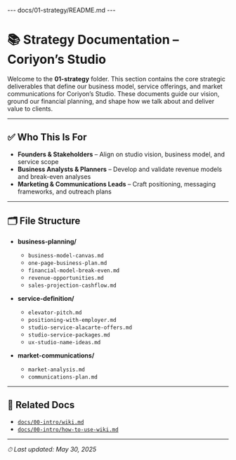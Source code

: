 --- docs/01-strategy/README.md ---
# 📚 Strategy Documentation – Coriyon’s Studio

Welcome to the **01-strategy** folder. This section contains the core strategic deliverables that define our business model, service offerings, and market communications for Coriyon’s Studio. These documents guide our vision, ground our financial planning, and shape how we talk about and deliver value to clients.

---

## ✅ Who This Is For

* **Founders & Stakeholders** – Align on studio vision, business model, and service scope  
* **Business Analysts & Planners** – Develop and validate revenue models and break-even analyses  
* **Marketing & Communications Leads** – Craft positioning, messaging frameworks, and outreach plans  

---

## 🗂 File Structure

- **business-planning/**  
  - `business-model-canvas.md`  
  - `one-page-business-plan.md`  
  - `financial-model-break-even.md`  
  - `revenue-opportunities.md`  
  - `sales-projection-cashflow.md`

- **service-definition/**  
  - `elevator-pitch.md`  
  - `positioning-with-employer.md`  
  - `studio-service-alacarte-offers.md`  
  - `studio-service-packages.md`  
  - `ux-studio-name-ideas.md`

- **market-communications/**  
  - `market-analysis.md`  
  - `communications-plan.md`

---

## 🔗 Related Docs

* [`docs/00-intro/wiki.md`](../00-intro/wiki.md)  
* [`docs/00-intro/how-to-use-wiki.md`](../00-intro/how-to-use-wiki.md)  

---

_⏱ Last updated: May 30, 2025_  
